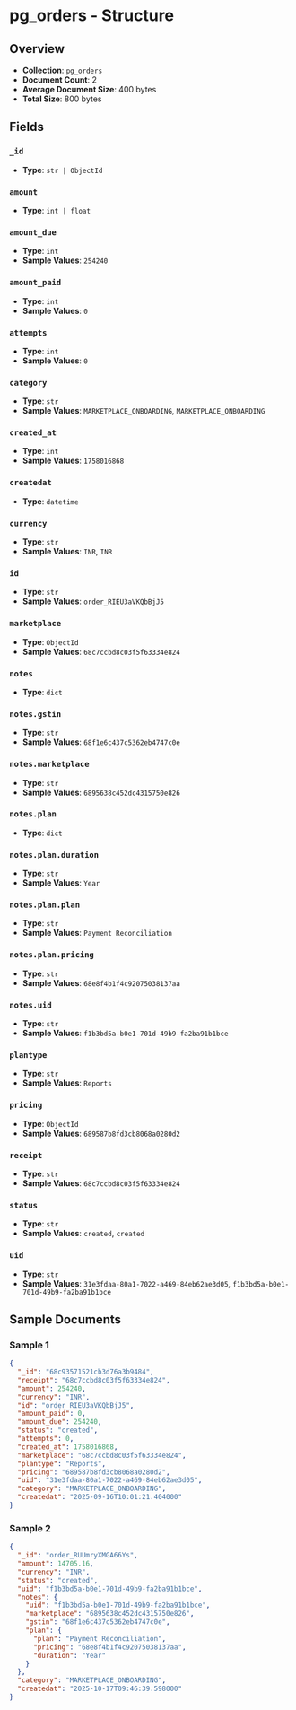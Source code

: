 # pg_orders - Structure

## Overview
- **Collection**: `pg_orders`
- **Document Count**: 2
- **Average Document Size**: 400 bytes
- **Total Size**: 800 bytes

## Fields

### `_id`

- **Type**: `str | ObjectId`

### `amount`

- **Type**: `int | float`

### `amount_due`

- **Type**: `int`
- **Sample Values**: `254240`

### `amount_paid`

- **Type**: `int`
- **Sample Values**: `0`

### `attempts`

- **Type**: `int`
- **Sample Values**: `0`

### `category`

- **Type**: `str`
- **Sample Values**: `MARKETPLACE_ONBOARDING`, `MARKETPLACE_ONBOARDING`

### `created_at`

- **Type**: `int`
- **Sample Values**: `1758016868`

### `createdat`

- **Type**: `datetime`

### `currency`

- **Type**: `str`
- **Sample Values**: `INR`, `INR`

### `id`

- **Type**: `str`
- **Sample Values**: `order_RIEU3aVKQbBjJ5`

### `marketplace`

- **Type**: `ObjectId`
- **Sample Values**: `68c7ccbd8c03f5f63334e824`

### `notes`

- **Type**: `dict`

### `notes.gstin`

- **Type**: `str`
- **Sample Values**: `68f1e6c437c5362eb4747c0e`

### `notes.marketplace`

- **Type**: `str`
- **Sample Values**: `6895638c452dc4315750e826`

### `notes.plan`

- **Type**: `dict`

### `notes.plan.duration`

- **Type**: `str`
- **Sample Values**: `Year`

### `notes.plan.plan`

- **Type**: `str`
- **Sample Values**: `Payment Reconciliation`

### `notes.plan.pricing`

- **Type**: `str`
- **Sample Values**: `68e8f4b1f4c92075038137aa`

### `notes.uid`

- **Type**: `str`
- **Sample Values**: `f1b3bd5a-b0e1-701d-49b9-fa2ba91b1bce`

### `plantype`

- **Type**: `str`
- **Sample Values**: `Reports`

### `pricing`

- **Type**: `ObjectId`
- **Sample Values**: `689587b8fd3cb8068a0280d2`

### `receipt`

- **Type**: `str`
- **Sample Values**: `68c7ccbd8c03f5f63334e824`

### `status`

- **Type**: `str`
- **Sample Values**: `created`, `created`

### `uid`

- **Type**: `str`
- **Sample Values**: `31e3fdaa-80a1-7022-a469-84eb62ae3d05`, `f1b3bd5a-b0e1-701d-49b9-fa2ba91b1bce`


## Sample Documents

### Sample 1

```json
{
  "_id": "68c93571521cb3d76a3b9484",
  "receipt": "68c7ccbd8c03f5f63334e824",
  "amount": 254240,
  "currency": "INR",
  "id": "order_RIEU3aVKQbBjJ5",
  "amount_paid": 0,
  "amount_due": 254240,
  "status": "created",
  "attempts": 0,
  "created_at": 1758016868,
  "marketplace": "68c7ccbd8c03f5f63334e824",
  "plantype": "Reports",
  "pricing": "689587b8fd3cb8068a0280d2",
  "uid": "31e3fdaa-80a1-7022-a469-84eb62ae3d05",
  "category": "MARKETPLACE_ONBOARDING",
  "createdat": "2025-09-16T10:01:21.404000"
}
```

### Sample 2

```json
{
  "_id": "order_RUUmryXMGA66Ys",
  "amount": 14705.16,
  "currency": "INR",
  "status": "created",
  "uid": "f1b3bd5a-b0e1-701d-49b9-fa2ba91b1bce",
  "notes": {
    "uid": "f1b3bd5a-b0e1-701d-49b9-fa2ba91b1bce",
    "marketplace": "6895638c452dc4315750e826",
    "gstin": "68f1e6c437c5362eb4747c0e",
    "plan": {
      "plan": "Payment Reconciliation",
      "pricing": "68e8f4b1f4c92075038137aa",
      "duration": "Year"
    }
  },
  "category": "MARKETPLACE_ONBOARDING",
  "createdat": "2025-10-17T09:46:39.598000"
}
```

